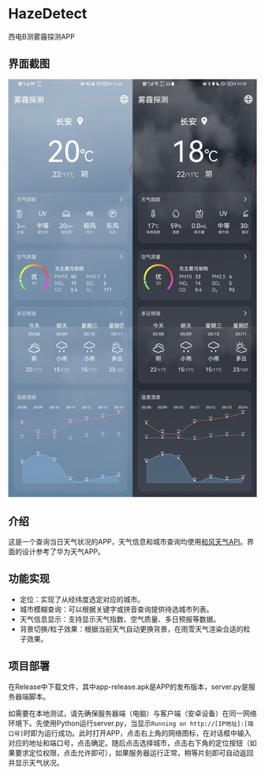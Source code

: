 # HazeDetect

西电B测雾霾探测APP

## 界面截图

![白天](Screenshot.jpg)

## 介绍

这是一个查询当日天气状况的APP，天气信息和城市查询均使用[和风天气API](https://dev.qweather.com/docs/api/)。界面的设计参考了华为天气APP。

## 功能实现

* 定位：实现了从经纬度选定对应的城市。
* 城市模糊查询：可以根据关键字或拼音查询提供待选城市列表。
* 天气信息显示：支持显示天气指数、空气质量、多日预报等数据。
* 背景切换/粒子效果：根据当前天气自动更换背景，在雨雪天气渲染合适的粒子效果。

## 项目部署

在Release中下载文件，其中app-release.apk是APP的发布版本，server.py是服务器端脚本。

如需要在本地测试，请先确保服务器端（电脑）与客户端（安卓设备）在同一网络环境下。先使用Python运行server.py，当显示`Running on http://[IP地址]:[端口号]`时即为运行成功。此时打开APP，点击右上角的网络图标，在对话框中输入对应的地址和端口号，点击确定。随后点击选择城市，点击右下角的定位按钮（如果要求定位权限，点击允许即可），如果服务器运行正常，稍等片刻即可自动返回并显示天气状况。

